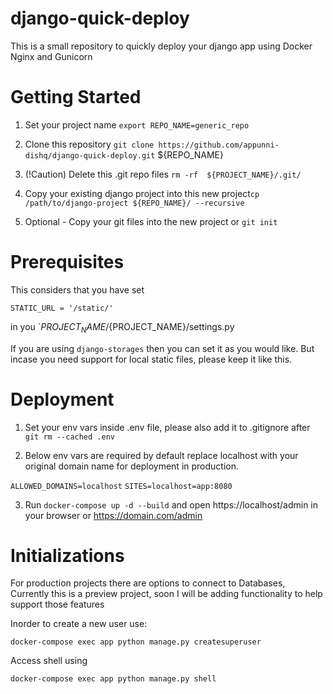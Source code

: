 # django-quick-deploy
This is a small repository to quickly deploy your django app using Docker Nginx and Gunicorn 

# Getting Started

1. Set your project name `export REPO_NAME=generic_repo`

2. Clone this repository `git clone https://github.com/appunni-dishq/django-quick-deploy.git` ${REPO_NAME}

3. (!Caution) Delete this .git repo files `rm -rf  ${PROJECT_NAME}/.git/`

3. Copy your existing django project into this new project`cp /path/to/django-project ${REPO_NAME}/ --recursive`

4. Optional - Copy your git files into the new project or `git init`


# Prerequisites

This considers that you have set

`STATIC_URL = '/static/'`

in you `${PROJECT_NAME}/${PROJECT_NAME}/settings.py

If you are using `django-storages` then you can set it as you would like.
But incase you need support for local static files, please keep it like this.

# Deployment

1. Set your env vars inside .env file, please also add it to .gitignore after `git rm --cached .env`

2. Below env vars are required by default replace localhost with your original domain name for deployment in production.

`ALLOWED_DOMAINS=localhost`
`SITES=localhost=app:8080`

3. Run `docker-compose up -d --build` and open https://localhost/admin in your browser or https://domain.com/admin

# Initializations

For production projects there are options to connect to Databases,
Currently this is a preview project, soon I will be adding functionality to help support those features

Inorder to create a new user use:

```
docker-compose exec app python manage.py createsuperuser
```

Access shell using

```
docker-compose exec app python manage.py shell
```